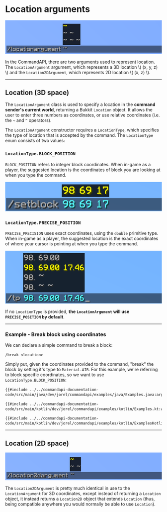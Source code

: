 # Location arguments

![A Location argument showing the options '~', '~ ~' and '~ ~ ~'](./images/arguments/loc.png)

In the CommandAPI, there are two arguments used to represent location. The `LocationArgument` argument, which represents a 3D location \\( (x, y, z) \\) and the `Location2DArgument`, which represents 2D location \\( (x, z) \\).

-----

## Location (3D space)

The `LocationArgument` class is used to specify a location in the **command sender's current world**, returning a Bukkit `Location` object. It allows the user to enter three numbers as coordinates, or use relative coordinates (i.e. the `~` and `^` operators).

The `LocationArgument` constructor requires a `LocationType`, which specifies the type of location that is accepted by the command. The `LocationType` enum consists of two values:

### `LocationType.BLOCK_POSITION`

`BLOCK_POSITION` refers to integer block coordinates. When in-game as a player, the suggested location is the coordinates of block you are looking at when you type the command.

![BLOCK_POSITION](./images/arguments/locationargument_blockposition.png)

### `LocationType.PRECISE_POSITION`

`PRECISE_PRECISION` uses exact coordinates, using the `double` primitive type. When in-game as a player, the suggested location is the exact coordinates of where your cursor is pointing at when you type the command.

 ![PRECISE_POSITION](./images/arguments/locationargument_preciseposition.png)

If no `LocationType` is provided, **the `LocationArgument` will use `PRECISE_POSITION` by default**.

-----

<div class="example">

### Example - Break block using coordinates

We can declare a simple command to break a block:

```mccmd
/break <location>
```

Simply put, given the coordinates provided to the command, "break" the block by setting it's type to `Material.AIR`. For this example, we're referring to block specific coordinates, so we want to use `LocationType.BLOCK_POSITION`:

<div class="multi-pre">

```java,Java
{{#include ../../commandapi-documentation-code/src/main/java/dev/jorel/commandapi/examples/java/Examples.java:argumentLocations1}}
```

```kotlin,Kotlin
{{#include ../../commandapi-documentation-code/src/main/kotlin/dev/jorel/commandapi/examples/kotlin/Examples.kt:argumentLocations1}}
```

```kotlin,Kotlin_DSL
{{#include ../../commandapi-documentation-code/src/main/kotlin/dev/jorel/commandapi/examples/kotlin/ExamplesKotlinDSL.kt:locationarguments}}
```

</div>

</div>

-----

## Location (2D space)

![A location 2D argument showing the options '~' and '~ ~'](./images/arguments/loc2d.png)

The `Location2DArgument` is pretty much identical in use to the `LocationArgument` for 3D coordinates, except instead of returning a `Location` object, it instead returns a `Location2D` object that extends `Location` (thus, being compatible anywhere you would normally be able to use `Location`).
